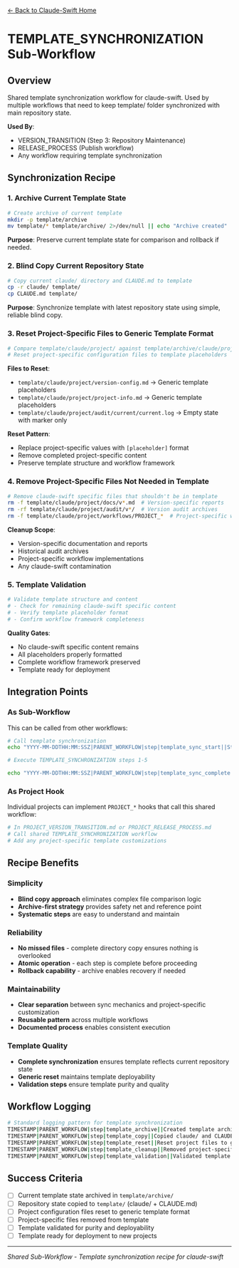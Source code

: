 [← Back to Claude-Swift Home](../../../README.md)

# TEMPLATE_SYNCHRONIZATION Sub-Workflow

## Overview

Shared template synchronization workflow for claude-swift. Used by multiple workflows that need to keep template/ folder synchronized with main repository state.

**Used By**: 
- VERSION_TRANSITION (Step 3: Repository Maintenance)
- RELEASE_PROCESS (Publish workflow)
- Any workflow requiring template synchronization

## Synchronization Recipe

### 1. Archive Current Template State
```bash
# Create archive of current template
mkdir -p template/archive
mv template/* template/archive/ 2>/dev/null || echo "Archive created"
```

**Purpose**: Preserve current template state for comparison and rollback if needed.

### 2. Blind Copy Current Repository State  
```bash
# Copy current claude/ directory and CLAUDE.md to template
cp -r claude/ template/
cp CLAUDE.md template/
```

**Purpose**: Synchronize template with latest repository state using simple, reliable blind copy.

### 3. Reset Project-Specific Files to Generic Template Format
```bash
# Compare template/claude/project/ against template/archive/claude/project/
# Reset project-specific configuration files to template placeholders
```

**Files to Reset**:
- `template/claude/project/version-config.md` → Generic template placeholders
- `template/claude/project/project-info.md` → Generic template placeholders
- `template/claude/project/audit/current/current.log` → Empty state with marker only

**Reset Pattern**:
- Replace project-specific values with `[placeholder]` format
- Remove completed project-specific content
- Preserve template structure and workflow framework

### 4. Remove Project-Specific Files Not Needed in Template
```bash
# Remove claude-swift specific files that shouldn't be in template
rm -f template/claude/project/docs/v*.md  # Version-specific reports
rm -rf template/claude/project/audit/v*/  # Version audit archives
rm -f template/claude/project/workflows/PROJECT_*  # Project-specific workflows (keep hook pattern docs)
```

**Cleanup Scope**:
- Version-specific documentation and reports
- Historical audit archives
- Project-specific workflow implementations
- Any claude-swift contamination

### 5. Template Validation
```bash
# Validate template structure and content
# - Check for remaining claude-swift specific content
# - Verify template placeholder format
# - Confirm workflow framework completeness
```

**Quality Gates**:
- No claude-swift specific content remains
- All placeholders properly formatted
- Complete workflow framework preserved
- Template ready for deployment

## Integration Points

### As Sub-Workflow
This can be called from other workflows:

```bash
# Call template synchronization
echo "YYYY-MM-DDTHH:MM:SSZ|PARENT_WORKFLOW|step|template_sync_start||Starting template synchronization sub-workflow" >> claude/project/audit/current/current.log

# Execute TEMPLATE_SYNCHRONIZATION steps 1-5

echo "YYYY-MM-DDTHH:MM:SSZ|PARENT_WORKFLOW|step|template_sync_complete||Template synchronization sub-workflow complete" >> claude/project/audit/current/current.log
```

### As Project Hook
Individual projects can implement `PROJECT_*` hooks that call this shared workflow:

```bash
# In PROJECT_VERSION_TRANSITION.md or PROJECT_RELEASE_PROCESS.md
# Call shared TEMPLATE_SYNCHRONIZATION workflow
# Add any project-specific template customizations
```

## Recipe Benefits

### **Simplicity**
- **Blind copy approach** eliminates complex file comparison logic
- **Archive-first strategy** provides safety net and reference point
- **Systematic steps** are easy to understand and maintain

### **Reliability** 
- **No missed files** - complete directory copy ensures nothing is overlooked
- **Atomic operation** - each step is complete before proceeding
- **Rollback capability** - archive enables recovery if needed

### **Maintainability**
- **Clear separation** between sync mechanics and project-specific customization
- **Reusable pattern** across multiple workflows
- **Documented process** enables consistent execution

### **Template Quality**
- **Complete synchronization** ensures template reflects current repository state
- **Generic reset** maintains template deployability
- **Validation steps** ensure template purity and quality

## Workflow Logging

```bash
# Standard logging pattern for template synchronization
TIMESTAMP|PARENT_WORKFLOW|step|template_archive||Created template archive in template/archive/
TIMESTAMP|PARENT_WORKFLOW|step|template_copy||Copied claude/ and CLAUDE.md to template/ 
TIMESTAMP|PARENT_WORKFLOW|step|template_reset||Reset project files to generic template format
TIMESTAMP|PARENT_WORKFLOW|step|template_cleanup||Removed project-specific files from template
TIMESTAMP|PARENT_WORKFLOW|step|template_validation||Validated template structure and content
```

## Success Criteria

- [ ] Current template state archived in `template/archive/`
- [ ] Repository state copied to `template/` (claude/ + CLAUDE.md)
- [ ] Project configuration files reset to generic template format
- [ ] Project-specific files removed from template
- [ ] Template validated for purity and deployability
- [ ] Template ready for deployment to new projects

---

*Shared Sub-Workflow - Template synchronization recipe for claude-swift*